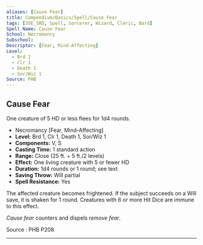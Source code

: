 ```yaml
---
aliases: [Cause Fear]
title: Compendium/Basics/Spell/Cause Fear
tags: [35E_SRD, Spell, Sorcerer, Wizard, Cleric, Bard]
Spell Name: Cause Fear
School: Necromancy
Subschool: 
Descriptor: [Fear, Mind-Affecting]
Level:
  - Brd 1
  - Clr 1
  - Death 1
  - Sor/Wiz 1
Source: PHB
---
```



## Cause Fear

One creature of 5 HD or less flees for 1d4 rounds.

*   Necromancy [Fear, Mind-Affecting]
*   **Level:** Brd 1, Clr 1, Death 1, Sor/Wiz 1
*   **Components:** V, S
*   **Casting Time:** 1 standard action
*   **Range:** Close (25 ft. + 5 ft./2 levels)
*   **Effect:** One living creature with 5 or fewer HD
*   **Duration:** 1d4 rounds or 1 round; see text
*   **Saving Throw:** Will partial
*   **Spell Resistance:** Yes

<p>The affected creature becomes frightened. If the subject succeeds on a Will save, it is shaken for 1 round. Creatures with 6 or more Hit Dice are immune to this effect.</p><p><i>Cause fear</i> counters and dispels <i>remove fear</i>.</p>

Source : PHB P208

---

